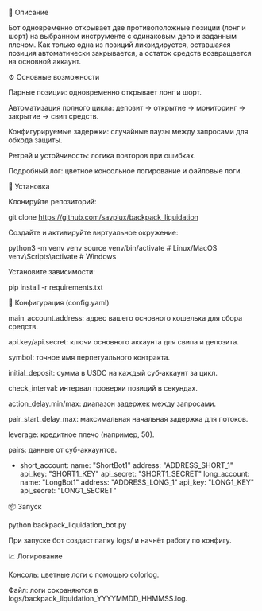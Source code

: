 📖 Описание

Бот одновременно открывает две противоположные позиции (лонг и шорт) на выбранном инструменте с одинаковым депо и заданным плечом. Как только одна из позиций ликвидируется, оставшаяся позиция автоматически закрывается, а остаток средств возвращается на основной аккаунт.

⚙️ Основные возможности

Парные позиции: одновременно открывает лонг и шорт.

Автоматизация полного цикла: депозит → открытие → мониторинг → закрытие → свип средств.

Конфигурируемые задержки: случайные паузы между запросами для обхода защиты.

Ретрай и устойчивость: логика повторов при ошибках.

Подробный лог: цветное консольное логирование и файловые логи.

🚀 Установка

Клонируйте репозиторий:

git clone https://github.com/savplux/backpack_liquidation

Создайте и активируйте виртуальное окружение:

python3 -m venv venv
source venv/bin/activate   # Linux/MacOS
venv\\Scripts\\activate  # Windows

Установите зависимости:

pip install -r requirements.txt

🔧 Конфигурация (config.yaml)

main_account.address: адрес вашего основного кошелька для сбора средств.

api.key/api.secret: ключи основного аккаунта для свипа и депозита.

symbol: точное имя перпетуального контракта.

initial_deposit: сумма в USDC на каждый суб‑аккаунт за цикл.

check_interval: интервал проверки позиций в секундах.

action_delay.min/max: диапазон задержек между запросами.

pair_start_delay_max: максимальная начальная задержка для потоков.

leverage: кредитное плечо (например, 50).

pairs: данные от суб-аккаунтов.

  - short_account:
      name: "ShortBot1"
      address: "ADDRESS_SHORT_1" 
      api_key: "SHORT1_KEY"
      api_secret: "SHORT1_SECRET"
    long_account:
      name: "LongBot1"
      address: "ADDRESS_LONG_1"
      api_key: "LONG1_KEY"
      api_secret: "LONG1_SECRET"

📦 Запуск

python backpack_liquidation_bot.py

При запуске бот создаст папку logs/ и начнёт работу по конфигу.

📈 Логирование

Консоль: цветные логи с помощью colorlog.

Файл: логи сохраняются в logs/backpack_liquidation_YYYYMMDD_HHMMSS.log.
